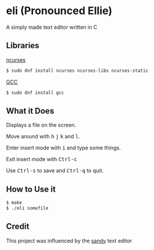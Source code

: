 # eli (Pronounced Ellie)

A simply made text editor written in C

## Libraries

[ncurses](https://www.gnu.org/software/ncurses/ncurses.html)

```bash
$ sudo dnf install ncurses ncurses-libs ncurses-static
```

[GCC](http://gcc.gnu.org/)

```bash
$ sudo dnf install gcc
```

## What it Does

Displays a file on the screen.

Move around with <kbd>h</kbd> <kbd>j</kbd> <kbd>k</kbd> and <kbd>l</kbd>.

Enter insert mode with <kbd>i</kbd> and type some things.

Exit insert mode with <kbd>Ctrl-c</kbd>

Use <kbd>Ctrl-s</kbd> to save and <kbd>Ctrl-q</kbd> to quit.

## How to Use it

```bash
$ make
$ ./eli somefile
```

## Credit

This project was influenced by the [sandy](http://tools.suckless.org/sandy) text editor
